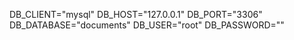DB_CLIENT="mysql"
DB_HOST="127.0.0.1"
DB_PORT="3306"
DB_DATABASE="documents"
DB_USER="root"
DB_PASSWORD=""